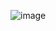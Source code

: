 ![image](https://user-images.githubusercontent.com/12760538/159147594-dbc4d9cc-297b-45c2-bd72-93a737e00912.png)
